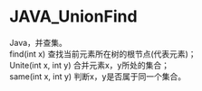 # JAVA_UnionFind
Java，并查集。  
find(int x) 查找当前元素所在树的根节点(代表元素)；  
Unite(int x, int y) 合并元素x，y所处的集合；  
same(int x, int y)  判断x，y是否属于同一个集合。
